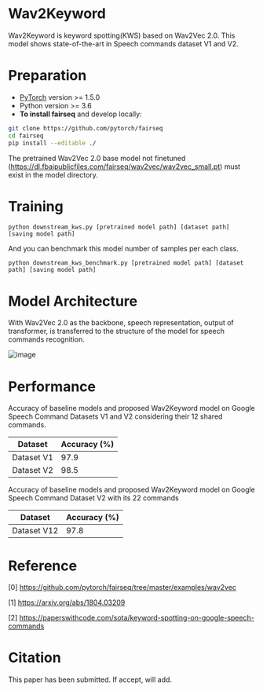 # Wav2Keyword

Wav2Keyword is keyword spotting(KWS) based on Wav2Vec 2.0. This model shows state-of-the-art in Speech commands dataset V1 and V2.

# Preparation

* [PyTorch](http://pytorch.org/) version >= 1.5.0
* Python version >= 3.6
* **To install fairseq** and develop locally:

``` bash
git clone https://github.com/pytorch/fairseq
cd fairseq
pip install --editable ./
```



The pretrained Wav2Vec 2.0 base model not finetuned (https://dl.fbaipublicfiles.com/fairseq/wav2vec/wav2vec_small.pt) must exist in the model directory.

# Training

```
python downstream_kws.py [pretrained model path] [dataset path] [saving model path]
```



And you can benchmark this model number of samples per each class.

```
python downstream_kws_benchmark.py [pretrained model path] [dataset path] [saving model path]
```



# Model Architecture

With Wav2Vec 2.0 as the backbone,  speech representation, output of transformer, is transferred to the structure of the model for speech commands recognition.

![image](https://user-images.githubusercontent.com/33983084/103804052-d8f13380-5094-11eb-92e5-fb11e2df2586.png)

# Performance

Accuracy of baseline models and proposed Wav2Keyword model on Google Speech Command Datasets V1 and V2 considering their 12 shared commands.

| Dataset    | Accuracy (%) |
| ---------- | ------------ |
| Dataset V1 | 97.9         |
| Dataset V2 | 98.5         |

Accuracy of baseline models and proposed Wav2Keyword model on Google Speech Command Dataset V2 with its 22 commands

| Dataset     | Accuracy (%) |
| ----------- | ------------ |
| Dataset V12 | 97.8         |

# Reference

[0] https://github.com/pytorch/fairseq/tree/master/examples/wav2vec

[1] https://arxiv.org/abs/1804.03209

[2] https://paperswithcode.com/sota/keyword-spotting-on-google-speech-commands

# Citation

This paper has been submitted. If accept, will add.

``` bibtex

```

